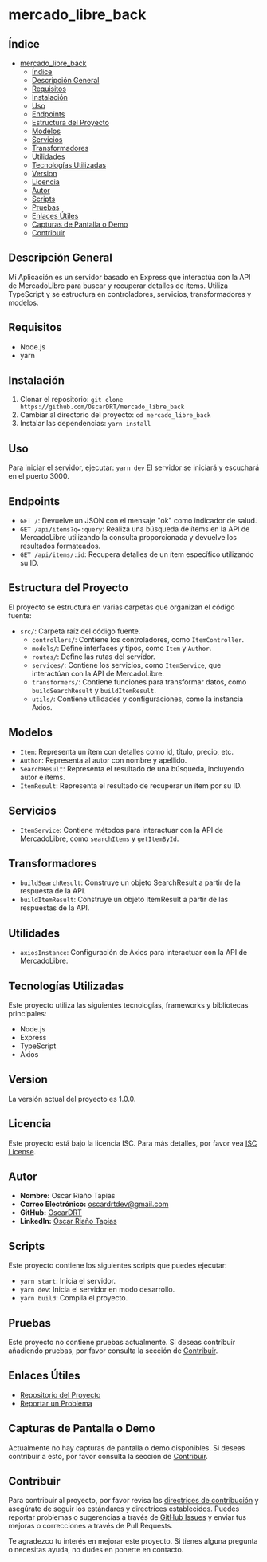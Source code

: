 # mercado_libre_back

## Índice

- [mercado_libre_back](#mercado_libre_back)
  - [Índice](#índice)
  - [Descripción General](#descripción-general)
  - [Requisitos](#requisitos)
  - [Instalación](#instalación)
  - [Uso](#uso)
  - [Endpoints](#endpoints)
  - [Estructura del Proyecto](#estructura-del-proyecto)
  - [Modelos](#modelos)
  - [Servicios](#servicios)
  - [Transformadores](#transformadores)
  - [Utilidades](#utilidades)
  - [Tecnologías Utilizadas](#tecnologías-utilizadas)
  - [Version](#version)
  - [Licencia](#licencia)
  - [Autor](#autor)
  - [Scripts](#scripts)
  - [Pruebas](#pruebas)
  - [Enlaces Útiles](#enlaces-útiles)
  - [Capturas de Pantalla o Demo](#capturas-de-pantalla-o-demo)
  - [Contribuir](#contribuir)

## Descripción General

Mi Aplicación es un servidor basado en Express que interactúa con la API de MercadoLibre para buscar y recuperar detalles de ítems. Utiliza TypeScript y se estructura en controladores, servicios, transformadores y modelos.

## Requisitos

- Node.js
- yarn

## Instalación

1. Clonar el repositorio: `git clone https://github.com/OscarDRT/mercado_libre_back`
2. Cambiar al directorio del proyecto: `cd mercado_libre_back`
3. Instalar las dependencias: `yarn install`

## Uso

Para iniciar el servidor, ejecutar: `yarn dev`
El servidor se iniciará y escuchará en el puerto 3000.

## Endpoints

- `GET /`: Devuelve un JSON con el mensaje "ok" como indicador de salud.
- `GET /api/items?q=:query`: Realiza una búsqueda de ítems en la API de MercadoLibre utilizando la consulta proporcionada y devuelve los resultados formateados.
- `GET /api/items/:id`: Recupera detalles de un ítem específico utilizando su ID.

## Estructura del Proyecto

El proyecto se estructura en varias carpetas que organizan el código fuente:

- `src/`: Carpeta raíz del código fuente.
  - `controllers/`: Contiene los controladores, como `ItemController`.
  - `models/`: Define interfaces y tipos, como `Item` y `Author`.
  - `routes/`: Define las rutas del servidor.
  - `services/`: Contiene los servicios, como `ItemService`, que interactúan con la API de MercadoLibre.
  - `transformers/`: Contiene funciones para transformar datos, como `buildSearchResult` y `buildItemResult`.
  - `utils/`: Contiene utilidades y configuraciones, como la instancia Axios.

## Modelos

- `Item`: Representa un ítem con detalles como id, título, precio, etc.
- `Author`: Representa al autor con nombre y apellido.
- `SearchResult`: Representa el resultado de una búsqueda, incluyendo autor e ítems.
- `ItemResult`: Representa el resultado de recuperar un ítem por su ID.

## Servicios

- `ItemService`: Contiene métodos para interactuar con la API de MercadoLibre, como `searchItems` y `getItemById`.

## Transformadores

- `buildSearchResult`: Construye un objeto SearchResult a partir de la respuesta de la API.
- `buildItemResult`: Construye un objeto ItemResult a partir de las respuestas de la API.

## Utilidades

- `axiosInstance`: Configuración de Axios para interactuar con la API de MercadoLibre.

## Tecnologías Utilizadas

Este proyecto utiliza las siguientes tecnologías, frameworks y bibliotecas principales:

- Node.js
- Express
- TypeScript
- Axios

## Version

La versión actual del proyecto es 1.0.0.

## Licencia

Este proyecto está bajo la licencia ISC. Para más detalles, por favor vea [ISC License](https://opensource.org/licenses/ISC).

## Autor

- **Nombre:** Oscar Riaño Tapias
- **Correo Electrónico:** [oscardrtdev@gmail.com](mailto:oscardrtdev@gmail.com)
- **GitHub:** [OscarDRT](https://github.com/OscarDRT)
- **LinkedIn:** [Oscar Riaño Tapias](https://www.linkedin.com/in/oscardrt/)

## Scripts

Este proyecto contiene los siguientes scripts que puedes ejecutar:

- `yarn start`: Inicia el servidor.
- `yarn dev`: Inicia el servidor en modo desarrollo.
- `yarn build`: Compila el proyecto.

## Pruebas

Este proyecto no contiene pruebas actualmente. Si deseas contribuir añadiendo pruebas, por favor consulta la sección de [Contribuir](#contribuir).

## Enlaces Útiles

- [Repositorio del Proyecto](https://github.com/OscarDRT/mer_lib_back)
- [Reportar un Problema](https://github.com/OscarDRT/mer_lib_back/issues)

## Capturas de Pantalla o Demo

Actualmente no hay capturas de pantalla o demo disponibles. Si deseas contribuir a esto, por favor consulta la sección de [Contribuir](#contribuir).

## Contribuir

Para contribuir al proyecto, por favor revisa las [directrices de contribución](CONTRIBUTING.md) y asegúrate de seguir los estándares y directrices establecidos. Puedes reportar problemas o sugerencias a través de [GitHub Issues](https://github.com/OscarDRT/mer_lib_back/issues) y enviar tus mejoras o correcciones a través de Pull Requests.

Te agradezco tu interés en mejorar este proyecto. Si tienes alguna pregunta o necesitas ayuda, no dudes en ponerte en contacto.
